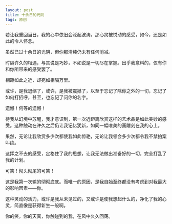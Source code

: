 ```yaml
---
layout: post
title: 十余日的光阴
tags: 原创
---
```


若让我重回当日，我的心中依旧会泛起波涛。那心灵被悦动的感受，如今，还是如此的令人怀念。

虽然已过十余日的光阴，但你那清纯仍未有任何消减。

时隔许久的相遇，与其说是巧妙，不如说是一切尽在掌握。出乎我意料的，仅有你和你所带来的感受罢了。

相距如此之近，却宛如相隔万里。

或许，是我退缩了，或许，是我被震撼了，以至于忘记了除你之外的一切，忘记了如何打招呼，甚至，也忘记了问你的名字。

遗憾！何等的遗憾！

待我从幻境中苏醒，我才意识到，第一次近距离欣赏这样的艺术品是如此美妙的感受。这种触动在许久之后仍让我记忆犹新，如同一幅唯美的画雕刻在我的心上。

果然，无论让我欣赏多少次都使我如此惊艳，无论让我领会多少次都令我不禁拍案叫绝。

这挥之不去的感受，定格住了我的思想，让我无法做出准备好的一切，完全打乱了我的计划。

可笑！彻头彻尾的可笑！

这是我第一次输的彻彻底底。而唯一的原因，是我自始至终都没有考虑到对我最大的影响因素——你。

这种灵动的活力，或许是我从未见过的，又或许是使我想起什么的，净化了我的心灵，简直像是获得新生一般啊。

你的笑，你的天真，你触碰到的我，在风中久久回荡。

